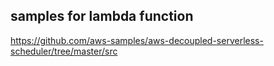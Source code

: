 ## samples for lambda function

https://github.com/aws-samples/aws-decoupled-serverless-scheduler/tree/master/src